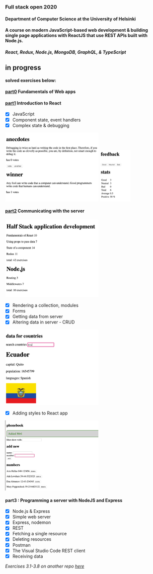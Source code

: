 ### Full stack open 2020

#### Department of Computer Science at the University of Helsinki

#### A course on modern JavaScript-based web development & building single page applications with ReactJS that use REST APIs built with Node.js.

##### React, Redux, Node.js, MongoDB, GraphQL, & TypeScript

## in progress

####  solved exercises below:

#### [part0](./part0) Fundamentals of Web apps

#### [part1](./part1) Introduction to React

- [x] JavaScript
- [x] Component state, event handlers
- [x] Complex state & debugging

<img src="part1/anecdotes/src/screenshot.png" width="300" /> 
<img src="part1/unicafe/src/screenshot.png" width="100" />

#### [part2](./part2) Communicating with the server

<img src="part2/courseinfo/src/screenshot.png" width="300" />

- [x] Rendering a collection, modules
- [x] Forms
- [x] Getting data from server
- [x] Altering data in server - CRUD

<img src="part2/countries/src/screenshot.png" width="300" />

- [x] Adding styles to React app

<img src="part2/phonebook/src/screenshot.png" width="300" />

#### part3 : Programming a server with NodeJS and Express

- [x] Node.js & Express
- [x] Simple web server
- [x] Express, nodemon
- [x] REST
- [x] Fetching a single resource
- [x] Deleting resources
- [x] Postman
- [x] The Visual Studio Code REST client
- [x] Receiving data

_Exercises 3.1-3.8 on another repo [here](https://github.com/Mrtly/FSO-part3)_

